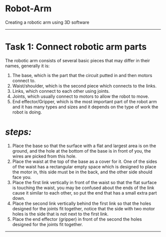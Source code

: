 # Robot-Arm
Creating a robotic arm using 3D software


_____________________________________________________________________________________________________________________

# Task 1: Connect robotic arm parts

The robotic arm consists of several basic pieces that may differ in their names, generally it is:
1. The base, which is the part that the circuit putted in and then motors connect to.
2. Waist/shoulder, which is the second piece which connects to the links.
3. Links, which connect to each other using joints.
4. Joints, which usually connect to motors to allow the robot to move.
5. End effector/Gripper, which is the most important part of the robot arm and it has many types and sizes and it depends on the type of work the robot is doing.



# *steps:*
1. Place the base so that the surface with a flat and largest area is on the ground, and the hole at the bottom of the base is in front of you, the wires are picked from this hole.
2. Place the waist at the top of the base as a cover for it. One of the sides of the waist has a rectangular empty space which is designed to place the motor in, this side must be in the back, and the other side should face you.
3. Place the first link vertically in front of the waist so that the flat surface is touching the waist, you may be confused about the ends of the link cause it similar to each other, so put the end that has a small extra part down.
4. Place the second link vertically behind the first link so that the holes designed for the joints fit together, notice that the side with two motor holes is the side that is not next to the first link.
5. Place the end effector (gripper) in front of the second the holes designed for the joints fit together.

_____________________________________________________________________________________________________________________
